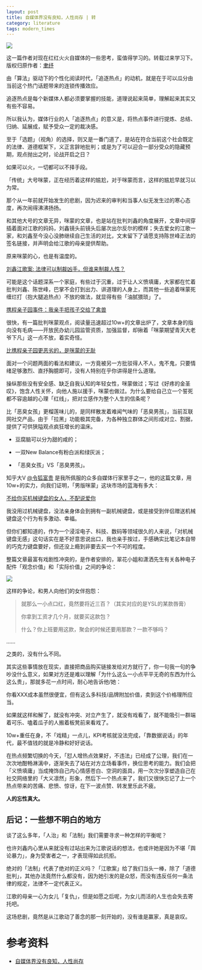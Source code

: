 ```yaml
---
layout: post
title: 自媒体界没有良知，人性尚存 | 转
category: literature
tags: modern_times
---
```

![](https://cdn.kelu.org/blog/2017/11/selfmedia.jpg)

这一篇作者对现在红红火火自媒体的一些思考，蛮值得学习的。转载过来学习下。版权归原作者：[聿纾](https://www.zhihu.com/people/deepdarkfantastic)

由「算法」驱动下的个性化阅读时代，「追逐热点」的动机，就是在于可以瓜分由当前这个热门话题带来的连锁传播效应。

追逐热点是每个新媒体人都必须要掌握的技能，道理说起来简单，理解起来其实又有些不容易。

所以我认为，媒体行业的人「追逐热点」的意义是，将热点事件进行提炼、总结、归纳、延展成，赋予受众一定的裁决感。

至于「选题」（视角）的选择，则又是一番门道了，是站在符合当前这个社会既定的法律、道德框架下，义正言辞地批判；或是为了可以迎合一部分受众的隐藏预期，观点抛出之时，论战开启之日？

如果可以火，一切都可以不择手段。

「传统」大号咪蒙，正在经历着这样的尴尬，对于咪蒙而言，这样的尴尬早就习以为常。

那个从一年前就开始发生的悲剧，因为迟来的审判和当事人似无发生过的寒心态度，再次闹得沸沸扬扬。

和其他大号的文章无异，咪蒙的文章，也是站在批判刘鑫的角度展开，文章中间穿插着面对江歌的妈妈，刘鑫镜头前镜头后屡次出尔反尔的模样；失去爱女的江歌一家，和刘鑫至今没心没肺继续自己生活的对比，文末留下了请愿支持陈世峰正法的签名链接，并声明会给江歌的母亲提供帮助。

原来咪蒙的心，也是有温度的。

[刘鑫江歌案: 法律可以制裁凶手，但谁来制裁人性？](http://link.zhihu.com/?target=http%3A//news.ifeng.com/a/20171113/53199043_0.shtml)

可能是这个话题深系一个家庭，有些过于沉重，过于让人义愤填庸，大家都在忙着批判刘鑫、陈世峰，巴掌不会打到出力、讲道理的人身上，而其他一些追着咪蒙死缠烂打（抱大腿追热点）不放的做法，就显得有些「油腻猥琐」了。

[携程亲子园事件：我亲手把孩子交给了禽兽](http://link.zhihu.com/?target=http%3A//news.ifeng.com/a/20171108/53090572_0.shtml)

很快，有一篇批判咪蒙观点，阅读量迅速超过10w+的文章出炉了，文章本身的指向没有毛病——开放民办幼儿园监管资质，加强监督，却揪着「咪蒙期望青天大老爷下凡」这一点不放，着实奇怪。

[比携程亲子园更恶劣的，是咪蒙的无耻](http://link.zhihu.com/?target=http%3A//www.sohu.com/a/203453892_177272)

面对一个问题两面的看法和建议，一方竟被另一方批驳得人不人，鬼不鬼，只要情绪足够激烈、直抒胸臆即可，没有人特别在乎你讲得是什么道理。

操纵那些没有安全感、缺乏自我认知的年轻女性，咪蒙做过；写过《好疼的金圣叹》，饱含人性关怀，向他人施以援手，咪蒙也做过。为什么要给自己立一个誓死都不容逾越的心理「红线」，把对立感作为整个人生的信条呢？

比「恶臭女孩」更榴莲味儿的，是同样散发着难闻气味的「恶臭男孩」，当前互联网社交产品，由于「拉黑」功能极其完备，为各种独立群体之间形成对立、割据，提供了可供狭隘观点疯狂增长的温床。

*   豆腐脑可以分为甜的咸的；

*   一双New Balance有粉白派和绿灰派；

*   「恶臭女孩」VS「恶臭男孩」。

知乎大V [@令狐富贵](http://www.zhihu.com/people/63eacf6b6e04c11213ad875d252c7a96) 是我所佩服的众多自媒体行家里手之一，他的这篇文章，用10w+的实力，向我们证明，「男版咪蒙」这块市场的蓝海有多大：

[不给你买机械键盘的女人，不配说爱你](http://link.zhihu.com/?target=http%3A//news.ifeng.com/a/20171108/53075051_0.shtml)

我没用过机械键盘，没法亲身体会到拥有一副机械键盘，或是接受到伴侣赠送机械键盘这个行为有多激动、幸福。

但你们都知道的，作为一个浸淫电子、科技、数码等领域很久的人来说，「对机械键盘无感」这句话实在是不好意思说出口，我也亲手按过，手感确实比笔记本自带的巧克力键盘要好，但还没上瘾到非要去买一个不可的程度。

整篇文章最富有戏剧性冲突的，是作者安排的，翠花小姐和潇洒先生有关各种电子配件「观念价值」和「实际价值」之间的争论：

![](https://cdn.kelu.org/blog/2017/11/selfmedia2.jpg)

这样的争论，和男人向他们的女伴抱怨：

> 就那么一小点口红，竟然要将近三百？（其实对应的是YSL的某款唇膏）
> 
> 你拿到工资才几个月，就要买这款包？
> 
> 什么？你上班要用这款，聚会的时候还要用那款？一款不够吗？

……

之类的，没有什么不同。

其实这些事情放在现实，直接把商品购买链接发给对方就行了，你一句我一句的争吵没什么意义，如果对方还是难以理解「为什么这么一小点平平无奇的东西为什么这么贵」，那就多花一点时间，耐心地告诉他/她：

你看XXX成本虽然很便宜，但有这么多科技/品牌附加价值，卖到这个价格理所应当。

如果就这样和解了，就没有冲突、对立产生了，就没有戏看了，就不能吸引一群端着可乐、嗑着瓜子的人搬着板凳前来看戏了。

10w+重任在身，不「戏精」一点儿，KPI考核就没法完成，「靠数据说话」的年代，最不值钱的就是冷静和好好说话。

在热点频繁切换的今天，「怼人增热点效果好，不违法」已经成了公理，我们在一次次地酣畅淋漓中，逐渐失去了站在对方立场看事件，换位思考的能力。我们会把「义愤填庸」当成掩饰自己内心情感苍白、空洞的面具，用一次次分享塑造自己在社交网络里的「大义凛然」形象，然后下一个热点来了，我们又很快忘记了上一个热点带来的苦痛、悲愤、惊讶，在下一波点赞、转发里乐此不疲。

**人的忘性真大。**

## 后记：一些想不明白的地方

谈了这么多年，「人治」和「法制」我们需要寻求一种怎样的平衡呢？

也许刘鑫内心里从来就没有过站出来为江歌说话的想法，也或许她是因为不堪「舆论暴力」，身为受害者之一，才表现得如此抗拒。

绝对的「法制」代表了绝对的正义吗？「江歌案」给了我们当头一棒，除了「道德批判」，其他办法竟然什么都没有，因为她引发的是众怒，而没有违反任何一条法律的规定，法律不一定代表正义。

江歌的母亲一心为女儿「复仇」，但是如愿之后呢，为女儿而活的人生也会失去寄托吧。

这场悲剧，竟然是从江歌动了善念的那一刻开始的，没有谁是赢家，真是哀叹。


# 参考资料

* [自媒体界没有良知，人性尚存](https://zhuanlan.zhihu.com/p/31031297?group_id=913861222265626624)